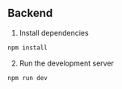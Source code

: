 ## Backend

1. Install dependencies

```bash
npm install
```


2. Run the development server

```bash
npm run dev
```
